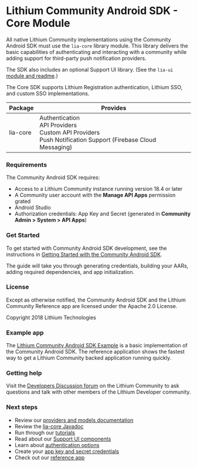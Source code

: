 
# Lithium Community Android SDK - Core Module

All native Lithium Community implementations using the Community Android SDK must use the `lia-core` library module. This library delivers the basic capabilities of authenticating and interacting with a community while adding support for third-party push notification providers.

The SDK also includes an optional Support UI library. (See the `lia-ui` [module and readme](https://github.com/lithiumtech/lia-sdk-android/tree/master/lia-ui).)

The Core SDK supports Lithium Registration authentication, Lithium SSO, and custom SSO implementations.

| Package | Provides |
| ------- | -------- |
| lia-core | Authentication<br>API Providers<br>Custom API Providers<br>Push Notification Support (Firebase Cloud Messaging) |

### Requirements

The Community Android SDK requires:

* Access to a Lithium Community instance running version 18.4 or later
* A Community user account with the **Manage API Apps** permission grated
* Android Studio
* Authorization credentials: App Key and Secret (generated in **Community Admin > System > API Apps**)

### Get Started

To get started with Community Android SDK development, see the instructions in [Getting Started with the Community Android SDK](https://github.com/lithiumtech/lia-sdk-android/wiki/Getting-Started-with-the-Community-Android-SDK).

The guide will take you through generating credentials, building your AARs, adding required dependencies, and app initialization.

### License

Except as otherwise notified, the Community Android SDK and the Lithium Community Reference app are licensed under the Apache 2.0 License.

Copyright 2018 Lithium Technologies

### Example app

The [Lithium Community Android SDK Example](https://github.com/lithiumtech/lia-sdk-android/tree/master/lia-demo/) is a basic implementation of the Community Android SDK. The reference application shows the fastest way to get a Lithium Community backed application running quickly.

### Getting help

Visit the [Developers Discussion forum](https://community.lithium.com/t5/Developers-Discussion/bd-p/studio) on the Lithium Community to ask questions and talk with other members of the Lithium Developer community.

### Next steps

* Review our [providers and models documentation](https://github.com/lithiumtech/lia-sdk-android/wiki/Community-Android-SDK-API-providers)
* Review the [lia-core Javadoc](https://lithiumtech.github.io/lia-sdk-android/)
* Run through our [tutorials](https://github.com/lithiumtech/lia-sdk-android/wiki/Tutorials)
* Read about our [Support UI components](https://github.com/lithiumtech/lia-sdk-android/wiki/Community-Android-SDK-UI-components)
* Learn about [authentication options](https://github.com/lithiumtech/lia-sdk-android/wiki/Authentication-with-the-Community-Android-SDK)
* Create your [app key and secret credentials](https://github.com/lithiumtech/lia-sdk-android/wiki/Getting-Started-with-the-Community-Android-SDK#get-app-credentials)
* Check out our [reference app](https://github.com/lithiumtech//lia-sdk-android/tree/master/lia-demo)
